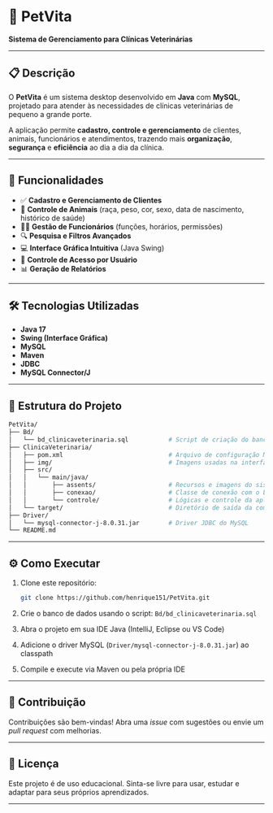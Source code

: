 # 🐾 PetVita

**Sistema de Gerenciamento para Clínicas Veterinárias**

---

## 📋 Descrição

O **PetVita** é um sistema desktop desenvolvido em **Java** com **MySQL**, projetado para atender às necessidades de clínicas veterinárias de pequeno a grande porte.

A aplicação permite **cadastro, controle e gerenciamento** de clientes, animais, funcionários e atendimentos, trazendo mais **organização**, **segurança** e **eficiência** ao dia a dia da clínica.

---

## 🚀 Funcionalidades

* ✅ **Cadastro e Gerenciamento de Clientes**
* 🐶 **Controle de Animais** (raça, peso, cor, sexo, data de nascimento, histórico de saúde)
* 👩‍⚕️ **Gestão de Funcionários** (funções, horários, permissões)
* 🔍 **Pesquisa e Filtros Avançados**
* 💻 **Interface Gráfica Intuitiva** (Java Swing)
* 🔐 **Controle de Acesso por Usuário**
* 📊 **Geração de Relatórios**

---

## 🛠️ Tecnologias Utilizadas

* **Java 17**
* **Swing (Interface Gráfica)**
* **MySQL**
* **Maven**
* **JDBC**
* **MySQL Connector/J**

---

## 📁 Estrutura do Projeto

```bash
PetVita/
├── Bd/
│   └── bd_clinicaveterinaria.sql           # Script de criação do banco de dados
├── ClinicaVeterinaria/
│   ├── pom.xml                             # Arquivo de configuração Maven
│   ├── img/                                # Imagens usadas na interface
│   ├── src/
│   │   └── main/java/
│   │       ├── assents/                    # Recursos e imagens do sistema
│   │       ├── conexao/                    # Classe de conexão com o banco
│   │       └── controle/                   # Lógicas e controle da aplicação
│   └── target/                             # Diretório de saída da compilação
├── Driver/
│   └── mysql-connector-j-8.0.31.jar        # Driver JDBC do MySQL
└── README.md
```

---

## ⚙️ Como Executar

1. Clone este repositório:

   ```bash
   git clone https://github.com/henrique151/PetVita.git
   ```

2. Crie o banco de dados usando o script:
   `Bd/bd_clinicaveterinaria.sql`

3. Abra o projeto em sua IDE Java (IntelliJ, Eclipse ou VS Code)

4. Adicione o driver MySQL (`Driver/mysql-connector-j-8.0.31.jar`) ao classpath

5. Compile e execute via Maven ou pela própria IDE

---

## 🤝 Contribuição

Contribuições são bem-vindas!
Abra uma *issue* com sugestões ou envie um *pull request* com melhorias.

---

## 📄 Licença

Este projeto é de uso educacional.
Sinta-se livre para usar, estudar e adaptar para seus próprios aprendizados.

---